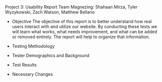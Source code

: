 Project 3: Usability Report
Team Magnezing: Shahaan Mirza, Tyler Wyzykowski, Zach Watson, Matthew Bellario

* Objective
    The objective of this report is to better understand how real users interact with and utilize our website. By conducting these tests we will learn what works, what needs improvement, and what can be added or removed entirely. The report will help to organize that information.
    
* Testing Methodology

* Tester Demographics and Background

* Test Results

* Necessary Changes
